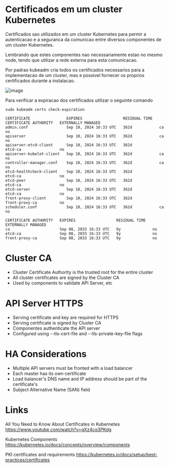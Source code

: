 # Certificados em um cluster Kubernetes

Certificados sao utilizados em um cluster Kubernetes para permir a autenticacao e a seguranca da comunicao entre diversos componentes
de um cluster Kubernetes.

Lembrando que estes componentes nao necessariamente estao no mesmo node, tendo que utilizar a rede externa para esta comunicacao.

Por padrao kubeadm cria todos os certificados necessarios para a implementacao de um cluster, mas e possivel fornecer os proprios certificados durante a instalacao.

![image](https://github.com/andrelomonaco/kubeadm/assets/48954728/0c64adf6-c9b1-41aa-ae22-172839687455)

Para verificar a expiracao dos certificados utilizar o seguinte comando

```
sudo kubeadm certs check-expiration

CERTIFICATE                EXPIRES                  RESIDUAL TIME   CERTIFICATE AUTHORITY   EXTERNALLY MANAGED
admin.conf                 Sep 10, 2024 16:33 UTC   362d            ca                      no
apiserver                  Sep 10, 2024 16:33 UTC   362d            ca                      no
apiserver-etcd-client      Sep 10, 2024 16:33 UTC   362d            etcd-ca                 no
apiserver-kubelet-client   Sep 10, 2024 16:33 UTC   362d            ca                      no
controller-manager.conf    Sep 10, 2024 16:33 UTC   362d            ca                      no
etcd-healthcheck-client    Sep 10, 2024 16:33 UTC   362d            etcd-ca                 no
etcd-peer                  Sep 10, 2024 16:33 UTC   362d            etcd-ca                 no
etcd-server                Sep 10, 2024 16:33 UTC   362d            etcd-ca                 no
front-proxy-client         Sep 10, 2024 16:33 UTC   362d            front-proxy-ca          no
scheduler.conf             Sep 10, 2024 16:33 UTC   362d            ca                      no

CERTIFICATE AUTHORITY   EXPIRES                  RESIDUAL TIME   EXTERNALLY MANAGED
ca                      Sep 08, 2033 16:33 UTC   9y              no
etcd-ca                 Sep 08, 2033 16:33 UTC   9y              no
front-proxy-ca          Sep 08, 2033 16:33 UTC   9y              no

```

# Cluster CA

- Cluster Certificate Authority is the trusted root for the entire cluster
- All cluster certificates are signed by the Cluster CA
- Used by components to validate API Server, etc 

# API Server HTTPS

- Serving certificate and key are required for HTTPS
- Serving certificate is signed by Cluster CA
- Componentes authenticate the API server
- Configured using --tls-cert-file and --tls-private-key-file flags

# HA Considerations

- Multiple API servers must be fronted with a load balancer
- Each master has its own certificate
- Load balancer's DNS name and IP address should be part of the certificate's
- Subject Alternative Name (SAN) field

# Links 

All You Need to Know About Certificates in Kubernetes
https://www.youtube.com/watch?v=gXz4cq3PKdg

Kubernetes Components
https://kubernetes.io/docs/concepts/overview/components

PKI certificates and requirements
https://kubernetes.io/docs/setup/best-practices/certificates
